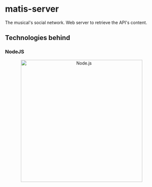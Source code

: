 # matis-server
The musical's social network.
Web server to retrieve the API's content.

## Technologies behind
### NodeJS
<p align="center">
  <a href="https://nodejs.org/">
    <img
      alt="Node.js"
      src="https://nodejs.org/static/images/logo-light.svg"
      width="400"
    />
  </a>
</p>